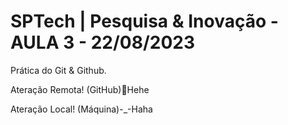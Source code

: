 # SPTech | Pesquisa & Inovação - AULA 3 - 22/08/2023 
Prática do Git &amp; Github.

Ateração Remota! (GitHub)🤪Hehe

Ateração Local! (Máquina)-_-Haha


